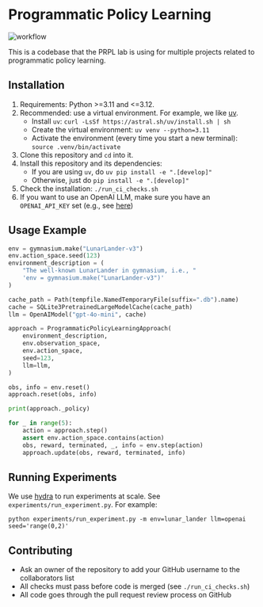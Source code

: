 # Programmatic Policy Learning

![workflow](https://github.com/tomsilver/programmatic-policy-learning/actions/workflows/ci.yml/badge.svg)

This is a codebase that the PRPL lab is using for multiple projects related to programmatic policy learning.

## Installation

1. Requirements: Python >=3.11 and <=3.12.
2. Recommended: use a virtual environment. For example, we like [uv](https://github.com/astral-sh/uv).
    - Install `uv`:  ```curl -LsSf https://astral.sh/uv/install.sh | sh```
    - Create the virtual environment: `uv venv --python=3.11`
    - Activate the environment (every time you start a new terminal): `source .venv/bin/activate`
3. Clone this repository and `cd` into it.
4. Install this repository and its dependencies:
    - If you are using `uv`, do ```uv pip install -e ".[develop]"```
    - Otherwise, just do ```pip install -e ".[develop]"```
5. Check the installation: ```./run_ci_checks.sh```
6. If you want to use an OpenAI LLM, make sure you have an `OPENAI_API_KEY` set (e.g., see [here](https://help.openai.com/en/articles/5112595-best-practices-for-api-key-safety))

## Usage Example

```python
env = gymnasium.make("LunarLander-v3")
env.action_space.seed(123)
environment_description = (
    "The well-known LunarLander in gymnasium, i.e., "
    'env = gymnasium.make("LunarLander-v3")'
)

cache_path = Path(tempfile.NamedTemporaryFile(suffix=".db").name)
cache = SQLite3PretrainedLargeModelCache(cache_path)
llm = OpenAIModel("gpt-4o-mini", cache)

approach = ProgrammaticPolicyLearningApproach(
    environment_description,
    env.observation_space,
    env.action_space,
    seed=123,
    llm=llm,
)

obs, info = env.reset()
approach.reset(obs, info)

print(approach._policy)

for _ in range(5):
    action = approach.step()
    assert env.action_space.contains(action)
    obs, reward, terminated, _, info = env.step(action)
    approach.update(obs, reward, terminated, info)
```

## Running Experiments

We use [hydra](https://hydra.cc/) to run experiments at scale. See `experiments/run_experiment.py`. For example:

```
python experiments/run_experiment.py -m env=lunar_lander llm=openai seed='range(0,2)'
```

## Contributing

* Ask an owner of the repository to add your GitHub username to the collaborators list
* All checks must pass before code is merged (see `./run_ci_checks.sh`)
* All code goes through the pull request review process on GitHub
